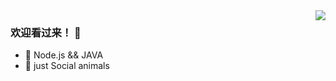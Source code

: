 <img align="right" src="https://github-readme-stats.vercel.app/api?username=JWLAZY&show_icons=true&icon_color=CE1D2D&text_color=718096&bg_color=ffffff&hide_title=true" />

### 欢迎看过来！ 👋

- :orange_book:  Node.js && JAVA
- :hammer:  just Social animals
